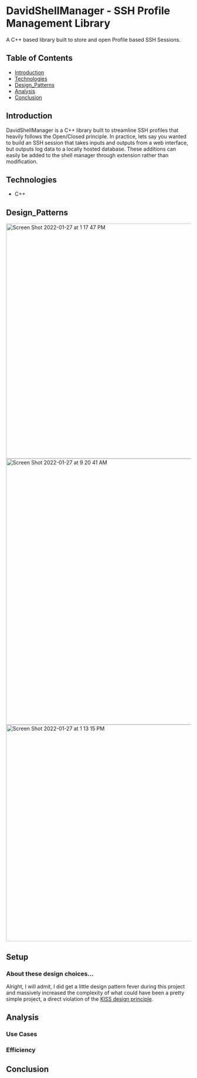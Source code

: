 # DavidShellManager - SSH Profile Management Library
A C++ based library built to store and open Profile based SSH Sessions.

## Table of Contents
* [Introduction](#Introduction)
* [Technologies](#Technologies)
* [Design_Patterns](#Design_Patterns)
* [Analysis](#Analysis)
* [Conclusion](#Conclusion)

## Introduction
DavidShellManager is a C++ library built to streamline SSH profiles that heavily follows the Open/Closed principle. In practice, lets say you wanted to build an SSH session that takes inputs and outputs from a web interface, but outputs log data to a locally hosted database. These additions can easily be added to the shell manager through extension rather than modification.

## Technologies
- C++

## Design_Patterns
<img width="639" alt="Screen Shot 2022-01-27 at 1 17 47 PM" src="https://user-images.githubusercontent.com/44683761/151428532-5dbe7c94-20e2-42c5-bc8b-427f132702e2.png">

<img width="723" alt="Screen Shot 2022-01-27 at 9 20 41 AM" src="https://user-images.githubusercontent.com/44683761/151389524-aa0f9801-7c85-42b8-a522-a9a2171cc383.png">

<img width="589" alt="Screen Shot 2022-01-27 at 1 13 15 PM" src="https://user-images.githubusercontent.com/44683761/151428230-7af100bb-1acb-4b54-b679-ec0794a2c96c.png">

## Setup
### About these design choices...
Alright, I will admit, I did get a little design pattern fever during this project and massively increased the complexity of what could have been a pretty simple project, a direct violation of the [KISS design principle](https://en.wikipedia.org/wiki/KISS_principle). 

## Analysis
### Use Cases

### Efficiency


## Conclusion
